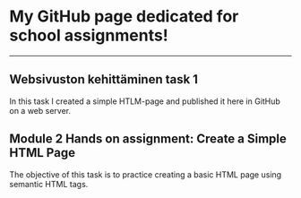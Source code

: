 # My GitHub page dedicated for school assignments!
---
## Websivuston kehittäminen task 1
In this task I created a simple HTLM-page and published it here in GitHub on a web server.

## Module 2 Hands on assignment: Create a Simple HTML Page
The objective of this task is to practice creating a basic HTML page using semantic HTML tags.
